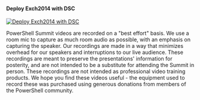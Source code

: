 ﻿#### Deploy Exch2014 with DSC

[![Deploy Exch2014 with DSC](https://i1.ytimg.com/vi/TmyeGsyN1Fo/hqdefault.jpg "Deploy Exch2014 with DSC")](https://www.youtube.com/watch?v=TmyeGsyN1Fo)

PowerShell Summit videos are recorded on a "best effort" basis. We use a room mic to capture as much room audio as possible, with an emphasis on capturing the speaker. Our recordings are made in a way that minimizes overhead for our speakers and interruptions to our live audience. These recordings are meant to preserve the presentations' information for posterity, and are not intended to be a substitute for attending the Summit in person. These recordings are not intended as professional video training products. We hope you find these videos useful - the equipment used to record these was purchased using generous donations from members of the PowerShell community.


